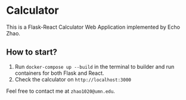 # Calculator

This is a Flask-React Calculator Web Application implemented by Echo Zhao.

## How to start?
1. Run `docker-compose up --build` in the terminal to builder and run containers for both Flask and React.
2. Check the calculator on `http://localhost:3000`

Feel free to contact me at `zhao1020@umn.edu`. 
